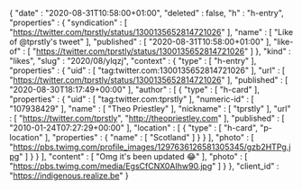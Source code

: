 {
  "date" : "2020-08-31T10:58:00+01:00",
  "deleted" : false,
  "h" : "h-entry",
  "properties" : {
    "syndication" : [ "https://twitter.com/tprstly/status/1300135652814721026" ],
    "name" : [ "Like of @tprstly's tweet" ],
    "published" : [ "2020-08-31T10:58:00+01:00" ],
    "like-of" : [ "https://twitter.com/tprstly/status/1300135652814721026" ]
  },
  "kind" : "likes",
  "slug" : "2020/08/ylqzj",
  "context" : {
    "type" : [ "h-entry" ],
    "properties" : {
      "uid" : [ "tag:twitter.com:1300135652814721026" ],
      "url" : [ "https://twitter.com/tprstly/status/1300135652814721026" ],
      "published" : [ "2020-08-30T18:17:49+00:00" ],
      "author" : [ {
        "type" : [ "h-card" ],
        "properties" : {
          "uid" : [ "tag:twitter.com:tprstly" ],
          "numeric-id" : [ "107938429" ],
          "name" : [ "Theo Priestley" ],
          "nickname" : [ "tprstly" ],
          "url" : [ "https://twitter.com/tprstly", "http://theopriestley.com" ],
          "published" : [ "2010-01-24T07:27:29+00:00" ],
          "location" : [ {
            "type" : [ "h-card", "p-location" ],
            "properties" : {
              "name" : [ "Scotland" ]
            }
          } ],
          "photo" : [ "https://pbs.twimg.com/profile_images/1297636126581305345/gzb2HTPg.jpg" ]
        }
      } ],
      "content" : [ "Omg it's been updated 😂" ],
      "photo" : [ "https://pbs.twimg.com/media/EgsCfCNX0AIhw90.jpg" ]
    }
  },
  "client_id" : "https://indigenous.realize.be"
}
